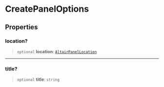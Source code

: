 # CreatePanelOptions

## Properties

### location?

> `optional` **location**: [`AltairPanelLocation`](../../../panel/enumerations/AltairPanelLocation.md)

***

### title?

> `optional` **title**: `string`
